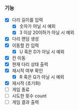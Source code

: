 ### 기능

- [x]  다리 길이를 입력
    - [x]  숫자가 아닐 시 예외
    - [x]  3 이상 20이하가 아닐 시 예외
- [x]  다리 랜덤 생성
- [x]  이동할 칸 입력
    - [x]  U 혹은 D가 아닐 시 예외
- [x]  칸 이동
- [x]  현재 다리 상태 출력
- [x]  재시작 여부 확인
    - [x]  R 혹은 Q가 아닐 시 예외
- [x]  재시작 (초기화)
- [ ]  게임 종료
- [ ]  시도한 횟수 count
- [ ]  게임 결과 출력